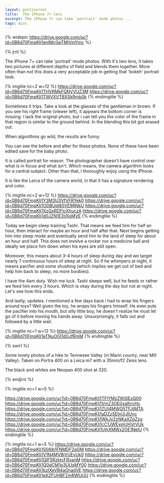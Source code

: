 ```yaml
---
layout: postjournal
title:  The iPhone 7+ lens
excerpt: The iPhone 7+ can take 'portrait' mode photos ...
tags: misc
---
```

{% widepic  https://drive.google.com/uc?id=0B6d70FmpKIi1enlMcGpTMjVmYmc %}

{%  jrnl  %}

The iPhone 7+ can take 'portrait' mode photos. With it's two lens, it takes two
pictures at different depths of field and blends them together. More often than
not this does a very acceptable job in getting that 'bokeh' portrait look.


{% imgtile nc=2 w=12 %}
https://drive.google.com/uc?id=0B6d70FmpKIi1THVRMkFQNVVUZ3M
https://drive.google.com/uc?id=0B6d70FmpKIi1TWVXVTBXSkRmb0k
{% endimgtile %}


Sometimes it trips. Take a look at the glasses of the gentleman in brown. If you
see his right frame (viewer left), it appears the bottom corner is missing. I
lack the original photo, but i can tell you the color of the frame  in that region
is similar to the ground behind. In the blending this bit got erased out. 

When algorithms go wild, the results are funny.

You can see the before and after for these photos. None of these have been
edited save for the baby photo.

It is called portrait for reason. The photographer doesn't have control over what
is in focus and what isn't. Which means, the camera algorithm looks for a
central subject. Other than that, I thoroughly enjoy using the iPhone. 

It is like the Leica of the camera world, in that it has a signature rendering
and color. 


{% imgtile nc=2 w=12 %}
https://drive.google.com/uc?id=0B6d70FmpKIi1Y3M3U3VfVFRYek0
https://drive.google.com/uc?id=0B6d70FmpKIi1ODBUdl85VE9RNkU
https://drive.google.com/uc?id=0B6d70FmpKIi1XzQxRDFIcXhuczA
https://drive.google.com/uc?id=0B6d70FmpKIi1d0JZN1E3VlloMVE
{% endimgtile %}



Today we begin sleep training Tashi. That means we feed him for half an hour,
then interact for maybe an hour and half after that. Next begins getting him
into sleep mode and eventually send him to the land of sleep for about an hour
and half. This does not involve  a rocker nor a medicine ball and ideally we
place him down when his eyes are still open. 

Moreover, this means about 3-4 hours of sleep during day and we target nearly 7
continuous hours of sleep at night. So if he whimpers at night, it means
pacifier and some shushing (which implies we get out of bed and help him back to
sleep, no more boobies).

I have the 4am duty. Wish me luck. Tashi sleeps well, but he feeds or rather we
feed him every 3 hours. Which is okay during the day but not at night. Let's see
how this ends.

And lastly, updates. I mentioned a few days back i had to wrap his fingers
around toys? Well given the toy, he wraps his fingers himself. He even puts the
pacifier into his mouth, but silly little boy, he doesn't realize he must let go
of it before moving his hands away. Unsurprisingly, it falls out and followed by
a little wail.

{% imgtile nc=1 w=12 %}
https://drive.google.com/uc?id=0B6d70FmpKIi1eTNuOGl1dGJfRmM
{% endimgtile %}

{% swirl %}

Some lovely photos of a hike to Tennesee Valley (in Marin county, near Mill
Valley). Taken on Portra 400 on a Leica m7 with a 35mm/f2 Zeiss lens.


The black and whites are Neopan 400 shot at 320.

{% endjrnl %}

{% imgtile nc=1 w=5 %}

https://drive.google.com/uc?id=0B6d70FmpKIi1TFlYMzZWSlExQ00
https://drive.google.com/uc?id=0B6d70FmpKIi1VmZ3OE0xalhrcHc
https://drive.google.com/uc?id=0B6d70FmpKIi1ZUI4MWQ5TFJtMTA
https://drive.google.com/uc?id=0B6d70FmpKIi1aDZzSElnUjJlUnc
https://drive.google.com/uc?id=0B6d70FmpKIi1WkJvZzNKaXZqZzg
https://drive.google.com/uc?id=0B6d70FmpKIi1cC1JWExmUHVrVUk
https://drive.google.com/uc?id=0B6d70FmpKIi1UjhXMWx2OE1NelU
{% endimgtile %}

{% imgtile nc=1 w=5 %}
https://drive.google.com/uc?id=0B6d70FmpKIi1S09ib1FNMDF2aGM
https://drive.google.com/uc?id=0B6d70FmpKIi1V1N4MVBjVUEyUk0
https://drive.google.com/uc?id=0B6d70FmpKIi1QlF5RzktcFRvanM
https://drive.google.com/uc?id=0B6d70FmpKIi1Q0dCM1p3UUxMY00
https://drive.google.com/uc?id=0B6d70FmpKIi1bzlXeVB4aGhadVE
https://drive.google.com/uc?id=0B6d70FmpKIi1eXZFUHBFZmRWUUU
{% endimgtile %}
